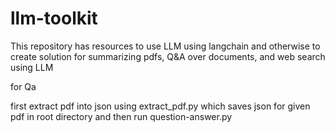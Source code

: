 # llm-toolkit
This repository has resources to use LLM using langchain and otherwise to create solution for summarizing pdfs, Q&amp;A over documents, and web search using LLM


for Qa

first extract pdf into json using extract_pdf.py which saves json for given pdf in root directory and then run question-answer.py
